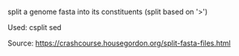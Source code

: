 split a genome fasta into its constituents (split based on '>')

Used: csplit
	 sed

Source: https://crashcourse.housegordon.org/split-fasta-files.html